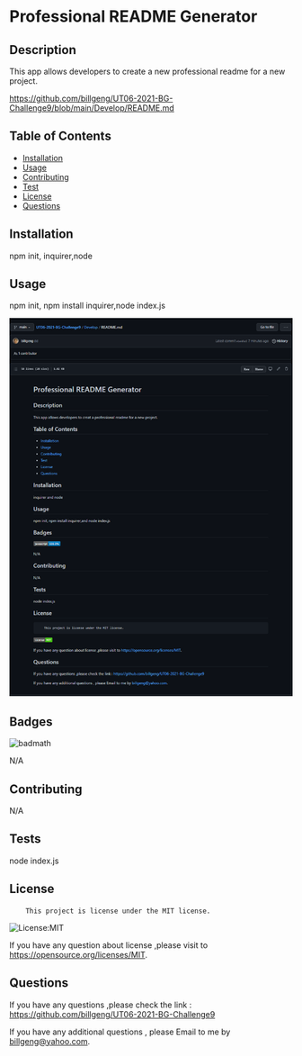 # Professional README Generator

## Description

This app allows developers to create a new professional readme for a new project.

https://github.com/billgeng/UT06-2021-BG-Challenge9/blob/main/Develop/README.md

## Table of Contents

- [Installation](#installation)
- [Usage](#usage)
- [Contributing](#contributing)
- [Test](#tests)
- [License](#license)
- [Questions](#questions)

## Installation

npm init, inquirer,node

## Usage

npm init, npm install inquirer,node index.js

![alt text](./assets/images/Screenshot-proreadme.png)

## Badges

![badmath](https://img.shields.io/github/languages/top/nielsenjared/badmath)

N/A

## Contributing

N/A

## Tests

node index.js

## License

        This project is license under the MIT license.

![License:MIT](https://img.shields.io/badge/License-MIT-brightgreen)

If you have any question about license ,please visit to https://opensource.org/licenses/MIT.

## Questions

If you have any questions ,please check the link : https://github.com/billgeng/UT06-2021-BG-Challenge9

If you have any additional questions , please Email to me by billgeng@yahoo.com.
